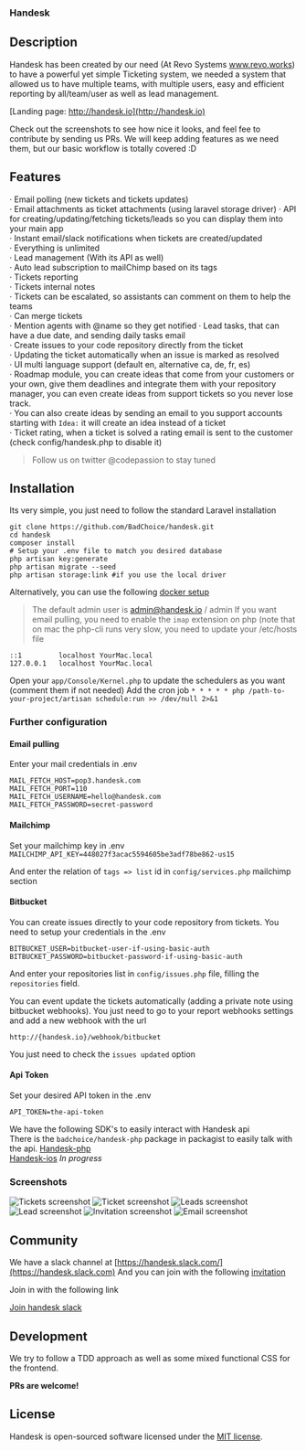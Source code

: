 ### Handesk

## Description
Handesk has been created by our need (At Revo Systems www.revo.works) to have a powerful yet simple Ticketing system, we needed a system that allowed us to
have multiple teams, with multiple users, easy and efficient reporting by all/team/user as well as lead management.

[Landing page: http://handesk.io](http://handesk.io)

Check out the screenshots to see how nice it looks, and feel fee to contribute by sending us PRs.
We will keep adding features as we need them, but our basic workflow is totally covered :D

## Features
· Email polling (new tickets and tickets updates)    
· Email attachments as ticket attachments (using laravel storage driver)
· API for creating/updating/fetching tickets/leads so you can display them into your main app    
· Instant email/slack notifications when tickets are created/updated   
· Everything is unlimited    
· Lead management (With its API as well)   
· Auto lead subscription to mailChimp based on its tags   
· Tickets reporting   
· Tickets internal notes   
· Tickets can be escalated, so assistants can comment on them to help the teams   
· Can merge tickets       
· Mention agents with @name so they get notified
· Lead tasks, that can have a due date, and sending daily tasks email   
· Create issues to your code repository directly from the ticket   
· Updating the ticket automatically when an issue is marked as resolved         
· UI multi language support (default en, alternative ca, de, fr, es)    
· Roadmap module, you can create ideas that come from your customers or your own, give them deadlines and integrate them with your repository manager,
you can even create ideas from support tickets so you never lose track.   
· You can also create ideas by sending an email to you support accounts starting with `Idea:` it will create an idea instead of a ticket     
· Ticket rating, when a ticket is solved a rating email is sent to the customer (check config/handesk.php to disable it)

> Follow us on twitter @codepassion to stay tuned

## Installation
Its very simple, you just need to follow the standard Laravel installation

```shell
git clone https://github.com/BadChoice/handesk.git
cd handesk
composer install
# Setup your .env file to match you desired database
php artisan key:generate
php artisan migrate --seed
php artisan storage:link #if you use the local driver
```

Alternatively, you can use the following [docker setup](https://github.com/BadChoice/handesk/blob/dev/docker-installation.md)


> The default admin user is admin@handesk.io / admin
> If you want email pulling, you need to enable the `imap` extension on php (note that on mac the php-cli runs very slow, you need to update your /etc/hosts file 

```
::1         localhost YourMac.local
127.0.0.1   localhost YourMac.local
```

Open your `app/Console/Kernel.php` to update the schedulers as you want (comment them if not needed)
Add the cron job `* * * * * php /path-to-your-project/artisan schedule:run >> /dev/null 2>&1`


### Further configuration
#### Email pulling
Enter your mail credentials in .env

````
MAIL_FETCH_HOST=pop3.handesk.com   
MAIL_FETCH_PORT=110   
MAIL_FETCH_USERNAME=hello@handesk.com   
MAIL_FETCH_PASSWORD=secret-password   
````

#### Mailchimp
Set your mailchimp key in .env
`MAILCHIMP_API_KEY=448027f3acac5594605be3adf78be862-us15`

And enter the relation of `tags => list` id in `config/services.php` mailchimp section

#### Bitbucket
You can create issues directly to your code repository from tickets. You need to setup your credentials in the .env
```
BITBUCKET_USER=bitbucket-user-if-using-basic-auth
BITBUCKET_PASSWORD=bitbucket-password-if-using-basic-auth
```

And enter your repositories list in `config/issues.php` file, filling the `repositories` field. 

You can event update the tickets automatically (adding a private note using bitbucket webhooks).
You just need to go to your report webhooks settings and add a new webhook with the url

`http://{handesk.io}/webhook/bitbucket`

You just need to check the `issues updated` option


#### Api Token
Set your desired API token in the .env

```API_TOKEN=the-api-token```

We have the following SDK's to easily interact with Handesk api   
There is the `badchoice/handesk-php` package in packagist to easily talk with the api.
[Handesk-php](https://github.com/BadChoice/handesk-php)   
[Handesk-ios](https://github.com/BadChoice/handesk-ios) *In progress*  

### Screenshots
![Tickets screenshot](https://raw.githubusercontent.com/BadChoice/handesk/master/resources/screenshots/tickets.png)
![Ticket screenshot](https://raw.githubusercontent.com/BadChoice/handesk/master/resources/screenshots/ticket.png)
![Leads screenshot](https://raw.githubusercontent.com/BadChoice/handesk/master/resources/screenshots/leads.png)
![Lead screenshot](https://raw.githubusercontent.com/BadChoice/handesk/master/resources/screenshots/lead.png)
![Invitation screenshot](https://raw.githubusercontent.com/BadChoice/handesk/master/resources/screenshots/invitation.png)
![Email screenshot](https://raw.githubusercontent.com/BadChoice/handesk/master/resources/screenshots/email.png)

## Community
We have a slack channel at [https://handesk.slack.com/](https://handesk.slack.com)
And you can join with the following [invitation](https://handesk.slack.com/shared_invite/enQtMzQwMTg5ODkwNDUxLWVhYjFkNzNkMmE2NWUxYjcwZTNhMmM0M2M3NmVkMzdhNWI0NTU0ZGM0ODFlNTVlMGZhMTA0YzM0YjA3NjcxMTc)

Join in with the following link

[Join handesk slack](https://join.slack.com/t/handesk/shared_invite/enQtMzg4MzE4ODcwNzg2LWM5ODU5NDNlNGNkYmM0NzY5NGRlZjRkZDhjZmI2NTQ3NjY3Y2RkZjI1NTgwMzJiMzAzNTcxNDFmYzE5ZjQxNTY)

## Development
We try to follow a TDD approach as well as some mixed functional CSS for the frontend.   

**PRs are welcome!**

## License
Handesk is open-sourced software licensed under the [MIT license](https://opensource.org/licenses/MIT). 

